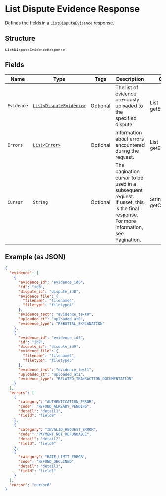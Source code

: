 
# List Dispute Evidence Response

Defines the fields in a `ListDisputeEvidence` response.

## Structure

`ListDisputeEvidenceResponse`

## Fields

| Name | Type | Tags | Description | Getter |
|  --- | --- | --- | --- | --- |
| `Evidence` | [`List<DisputeEvidence>`](../../doc/models/dispute-evidence.md) | Optional | The list of evidence previously uploaded to the specified dispute. | List<DisputeEvidence> getEvidence() |
| `Errors` | [`List<Error>`](../../doc/models/error.md) | Optional | Information about errors encountered during the request. | List<Error> getErrors() |
| `Cursor` | `String` | Optional | The pagination cursor to be used in a subsequent request.<br>If unset, this is the final response. For more information, see [Pagination](https://developer.squareup.com/docs/build-basics/common-api-patterns/pagination). | String getCursor() |

## Example (as JSON)

```json
{
  "evidence": [
    {
      "evidence_id": "evidence_id6",
      "id": "id6",
      "dispute_id": "dispute_id8",
      "evidence_file": {
        "filename": "filename4",
        "filetype": "filetype4"
      },
      "evidence_text": "evidence_text0",
      "uploaded_at": "uploaded_at0",
      "evidence_type": "REBUTTAL_EXPLANATION"
    },
    {
      "evidence_id": "evidence_id5",
      "id": "id7",
      "dispute_id": "dispute_id9",
      "evidence_file": {
        "filename": "filename5",
        "filetype": "filetype5"
      },
      "evidence_text": "evidence_text1",
      "uploaded_at": "uploaded_at1",
      "evidence_type": "RELATED_TRANSACTION_DOCUMENTATION"
    }
  ],
  "errors": [
    {
      "category": "AUTHENTICATION_ERROR",
      "code": "REFUND_ALREADY_PENDING",
      "detail": "detail1",
      "field": "field9"
    },
    {
      "category": "INVALID_REQUEST_ERROR",
      "code": "PAYMENT_NOT_REFUNDABLE",
      "detail": "detail2",
      "field": "field0"
    },
    {
      "category": "RATE_LIMIT_ERROR",
      "code": "REFUND_DECLINED",
      "detail": "detail3",
      "field": "field1"
    }
  ],
  "cursor": "cursor6"
}
```

